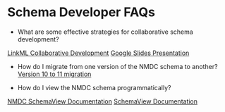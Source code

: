 # Schema Developer FAQs

* What are some effective strategies for collaborative schema development?

[LinkML Collaborative Development](https://linkml.io/linkml/howtos/collaborative-development.html)
[Google Slides Presentation](https://docs.google.com/presentation/d/1ZH41QAoESUwAkdHyUxlrmSKS5M-bT0TOulBgX4rBx2A/edit#slide=id.g26390794265_0_693)

* How do I migrate from one version of the NMDC schema to another?
[Version 10 to 11 migration](v10-vs-v11-retrospective.md)

* How do I view the NMDC schema programmatically?

[NMDC SchemaView Documentation](schemaview.md)
[SchemaView Documentation](https://linkml.github.io/linkml/schemaview.html)
